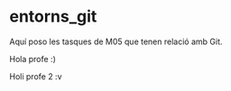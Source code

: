 # entorns_git
Aquí poso les tasques de M05 que tenen relació amb Git.

Hola profe :)

Holi profe 2 :v


